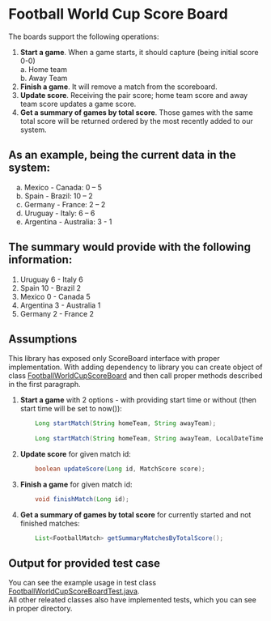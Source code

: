 # Football World Cup Score Board

The boards support the following operations:
1. **Start a game**. When a game starts, it should capture (being initial score 0-0)\
   a. Home team\
   b. Away Team
2. **Finish a game**. It will remove a match from the scoreboard.
3. **Update score**. Receiving the pair score; home team score and away team score updates a game score.
4. **Get a summary of games by total score**. Those games with the same total score will be returned ordered by the most recently added to our system.

## As an example, being the current data in the system:
&nbsp;&nbsp;&nbsp;&nbsp;a. Mexico - Canada: 0 – 5\
&nbsp;&nbsp;&nbsp;&nbsp;b. Spain - Brazil: 10 – 2\
&nbsp;&nbsp;&nbsp;&nbsp;c. Germany - France: 2 – 2\
&nbsp;&nbsp;&nbsp;&nbsp;d. Uruguay - Italy: 6 – 6\
&nbsp;&nbsp;&nbsp;&nbsp;e. Argentina - Australia: 3 - 1

## The summary would provide with the following information:
1. Uruguay 6 - Italy 6
2. Spain 10 - Brazil 2
3. Mexico 0 - Canada 5
4. Argentina 3 - Australia 1
5. Germany 2 - France 2

## Assumptions
This library has exposed only ScoreBoard interface with proper implementation. With adding dependency to library you can create object of class [FootballWorldCupScoreBoard](src/main/java/pl/football/worldcup/FootballWorldCupScoreBoard.java) and then call proper methods described in the first paragraph.
1. **Start a game** with 2 options - with providing start time or without (then start time will be set to now()):
    ```java
        Long startMatch(String homeTeam, String awayTeam);
        
        Long startMatch(String homeTeam, String awayTeam, LocalDateTime startTime);
    ```
2. **Update score** for given match id:
    ```java
        boolean updateScore(Long id, MatchScore score);
    ```
3. **Finish a game** for given match id:
    ```java
        void finishMatch(Long id);
    ```
4. **Get a summary of games by total score** for currently started and not finished matches: 
    ```java
        List<FootballMatch> getSummaryMatchesByTotalScore();
    ```

## Output for provided test case
You can see the example usage in test class [FootballWorldCupScoreBoardTest.java](src/test/java/pl/football/worldcup/FootballWorldCupScoreBoardTest.java).\
All other releated classes also have implemented tests, which you can see in proper directory.
